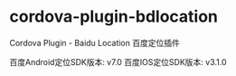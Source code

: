 # cordova-plugin-bdlocation
Cordova Plugin - Baidu Location
百度定位插件

百度Android定位SDK版本: v7.0
百度IOS定位SDK版本: v3.1.0
